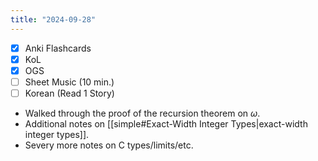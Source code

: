 ```yaml
---
title: "2024-09-28"
---
```


- [x] Anki Flashcards
- [x] KoL
- [x] OGS
- [ ] Sheet Music (10 min.)
- [ ] Korean (Read 1 Story)

* Walked through the proof of the recursion theorem on $\omega$.
* Additional notes on [[simple#Exact-Width Integer Types|exact-width integer types]].
* Severy more notes on C types/limits/etc.